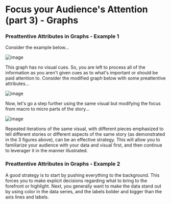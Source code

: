 # Focus your Audience's Attention (part 3) - Graphs

### Preattentive Attributes in Graphs - Example 1
Consider the example below...

![image](https://github.com/alexlee2000/storytelling_with_data/assets/43845085/5d7c8b60-e5c0-4258-b5df-07024bdb97ce)

This graph has no visual cues. So, you are left to process all of the information as you aren't given cues as to what's important or should be paid attention to. Consider the modified graph below with some preattentive attributes... 

![image](https://github.com/alexlee2000/storytelling_with_data/assets/43845085/15ebfe57-2068-485d-8b06-8738c05061a9)

Now, let's go a step further using the same visual but modifying the focus from macro to micro parts of the story...

![image](https://github.com/alexlee2000/storytelling_with_data/assets/43845085/00b849d9-09e3-4f22-abd7-8b5968c8bac7)

Repeated iterations of the same visual, with different pieces emphasized to tell different stories or different aspects of the same story (as demonstrated in the 3 figures above), can be an effective strategy. This will allow you to familiarize your audience with your data and visual first, and then continue to leverager it in the manner illustrated. 

### Preattentive Attributes in Graphs - Example 2
A good strategy is to start by pushing everything to the background. This forces you to make explicit decisions regarding what to bring to the forefront or highlight. Next, you generally want to make the data stand out by using color in the data series, and the labels bolder and bigger than the axis lines and labels. 
